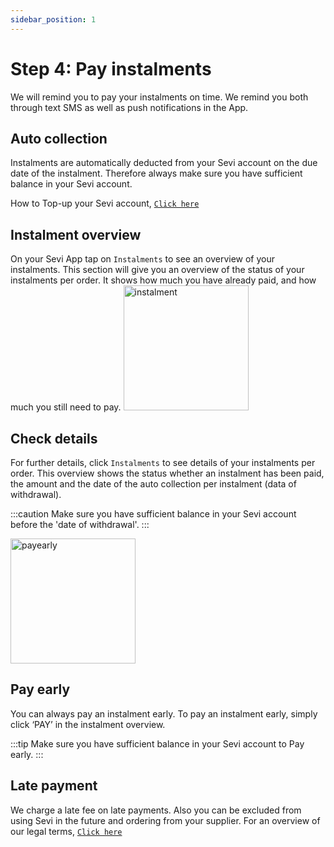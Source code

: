 ```yaml
---
sidebar_position: 1
---
```


# Step 4: Pay instalments

We will remind you to pay your instalments on time. We remind you both through text SMS as well as push notifications in the App.

## Auto collection
Instalments are automatically deducted from your Sevi account on the due date of the instalment. Therefore always make sure you have sufficient balance in your Sevi account. 

How to Top-up your Sevi account, [`Click here`](/docs/buyer/topup)

## Instalment overview
On your Sevi App tap on `Instalments` to see an overview of your instalments. This section will give you an overview of the status of your instalments per order. It shows how much you have already paid, and how much you still need to pay.
<img src="/ordering/instalmentoverview.png" alt="instalment" width="200"/>

## Check details
For further details, click `Instalments` to see details of your instalments per order. This overview shows the status whether an instalment has been paid, the amount and the date of the auto collection per instalment (data of withdrawal).

:::caution
Make sure you have sufficient balance in your Sevi account before the 'date of withdrawal'.
:::

<img src="/ordering/payearly.png" alt="payearly" width="200"/>

## Pay early
You can always pay an instalment early. To pay an instalment early, simply click ‘PAY’ in the instalment overview.

:::tip
Make sure you have sufficient balance in your Sevi account to Pay early.
:::

## Late payment
We charge a late fee on late payments. Also you can be excluded from using Sevi in the future and ordering from your supplier. For an  overview of our legal terms, [`Click here`](/termsConditions)